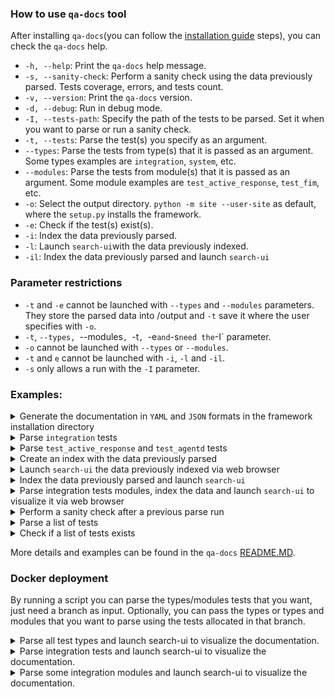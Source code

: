 ### How to use `qa-docs` tool

After installing `qa-docs`(you can follow the [installation guide](https://github.com/wazuh/wazuh-qa/wiki/QADOCS-tool-installation-guide)  steps), you can check the `qa-docs` help.

- `-h, --help`: Print the `qa-docs` help message.
- `-s, --sanity-check`: Perform a sanity check using the data previously parsed. Tests coverage, errors, and tests count.
- `-v, --version`: Print the `qa-docs` version.
- `-d, --debug`: Run in debug mode.
- `-I, --tests-path`: Specify the path of the tests to be parsed. Set it when you want to parse or run a sanity check.
- `-t, --tests`: Parse the test(s) you specify as an argument.
- `--types`: Parse the tests from type(s) that it is passed as an argument. Some types examples are `integration`, `system`, etc.
- `--modules`: Parse the tests from module(s) that it is passed as an argument. Some module examples are `test_active_response`, `test_fim`, etc.
- `-o`: Select the output directory. `python -m site --user-site` as default, where the `setup.py` installs the framework.
- `-e`: Check if the test(s) exist(s).
- `-i`: Index the data previously parsed.
- `-l`: Launch `search-ui`with the data previously indexed.
- `-il`: Index the data previously parsed and launch `search-ui` 

### Parameter restrictions

- `-t` and `-e` cannot be launched with `--types` and `--modules` parameters. They store the parsed data into /output and `-t` save it where the user specifies with `-o`.
- `-t`, `--types, `--modules`, `-t`, `-e` and `-s` need the `-I` parameter.
- `-o` cannot be launched with `--types` or `--modules`.
- `-t` and `e` cannot be launched with `-i`, `-l` and `-il`.
- `-s` only allows a run with the `-I` parameter.

### Examples:


<details>
<summary>Generate the documentation in <code>YAML</code> and <code>JSON</code> formats in the framework installation directory</summary>

```bash
qa-docs -I /path/to/tests/
```

</details>


<details>
<summary>Parse <code>integration</code> tests</summary>

```bash
qa-docs -I /path/to/tests/ --types integration
```

</details>

<details>
<summary>Parse <code>test_active_response</code> and <code>test_agentd</code> tests</summary>

```bash
qa-docs -I /path/to/tests/ --types integration --modules test_active_response test_agentd
```

</details>

<details>
<summary>Create an index with the data previously parsed</summary>

```bash
qa-docs -i index_name
```

</details>

<details>
<summary>Launch <code>search-ui</code> the data previously indexed via web browser</summary>

```bash
qa-docs -l index_name
```

</details>

<details>
<summary>Index the data previously parsed and launch <code>search-ui</code></summary>

```bash
qa-docs -il index_name
```

</details>

<details>
<summary>Parse integration tests modules, index the data and launch <code>search-ui</code> to visualize it via web browser</summary>

```bash
qa-docs -I /path/to/tests/ --types integration --modules test_active_response test_agentd -il index_name
```

</details>

<details>
<summary>Perform a sanity check after a previous parse run</summary>

```bash
qa-docs -I /path/to/tests/ -s
```

</details>

<details>
<summary>Parse a list of tests</summary>

```bash
qa-docs -I /path/to/tests/ -t test_cache test_general_settings_enabled
```

</details>

<details>
<summary>Check if a list of tests exists</summary>

```bash
qa-docs -I /path/to/tests/ -e test_cache test_general_settings_enabled
```

</details>

More details and examples can be found in the `qa-docs` [README.MD](https://github.com/wazuh/wazuh-qa/tree/1864-qa-docs-fixes/deps/wazuh_testing/wazuh_testing/qa_docs).

### Docker deployment

By running a script you can parse the types/modules tests that you want, just need a branch as input. Optionally, you can pass the types or types and modules that you want to parse using the tests allocated in that branch.

<details>
<summary>Parse all test types and launch search-ui to visualize the documentation.</summary>

```bash
./deploy_qa_docs.sh 1796-migrate-doc-schema-2
```

</details>


<details>
<summary>Parse integration tests and launch search-ui to visualize the documentation.</summary>

```bash
./deploy_qa_docs.sh 1796-migrate-doc-schema-2 integration
```

</details>


<details>
<summary>Parse some integration modules and launch search-ui to visualize the documentation.</summary>

```bash
./deploy_qa_docs.sh 1796-migrate-doc-schema-2 integration test_active_response test_agentd
```

</details>